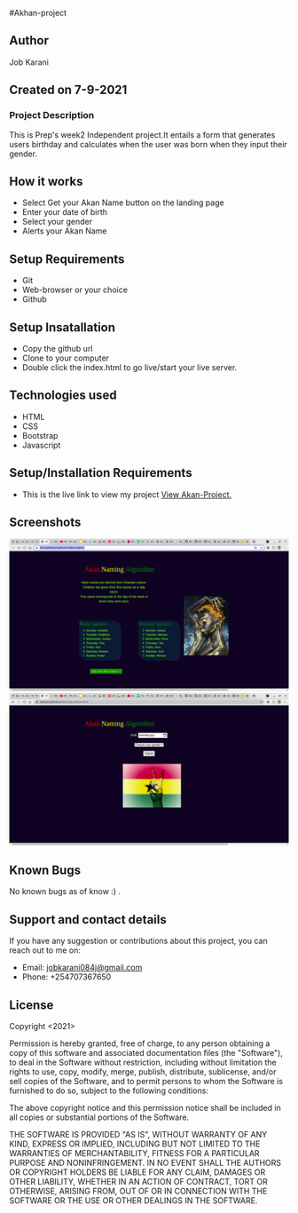 #Akhan-project

## Author
Job Karani

## Created on 7-9-2021

### Project Description
This is Prep's week2 Independent project.It entails a form that generates users birthday and calculates when the user was born when they input their gender.

## How it works
* Select Get your Akan Name button on the landing page
* Enter your date of birth
* Select your gender
* Alerts your Akan Name

## Setup Requirements
* Git
* Web-browser or your choice
* Github

## Setup Insatallation
* Copy the github url
* Clone to your computer
* Double click the index.html to go live/start your live server.

## Technologies used
* HTML
* CSS
* Bootstrap
* Javascript

## Setup/Installation Requirements
* This is the live link to view my project <a href="https://jobkarani.github.io/Akan-project/">View Akan-Project.</a>

## Screenshots
<img src="assets/Screenshot from 2021-09-07 09-52-09.png" alt="Screenshot">
<img src="assets/Screenshot from 2021-09-07 09-52-23.png" alt="Screenshot">

## Known Bugs
No known bugs as of know :) .

## Support and contact details
If you have any suggestion or contributions about this project, you can reach out to me on:
* Email: jobkarani084j@gmail.com
* Phone: +254707367650

## License
Copyright <2021> <MoringaSchool>

Permission is hereby granted, free of charge, to any person obtaining a copy of this software and associated documentation files (the "Software"), to deal in the Software without restriction, including without limitation the rights to use, copy, modify, merge, publish, distribute, sublicense, and/or sell copies of the Software, and to permit persons to whom the Software is furnished to do so, subject to the following conditions:

The above copyright notice and this permission notice shall be included in all copies or substantial portions of the Software.

THE SOFTWARE IS PROVIDED "AS IS", WITHOUT WARRANTY OF ANY KIND, EXPRESS OR IMPLIED, INCLUDING BUT NOT LIMITED TO THE WARRANTIES OF MERCHANTABILITY, FITNESS FOR A PARTICULAR PURPOSE AND NONINFRINGEMENT. IN NO EVENT SHALL THE AUTHORS OR COPYRIGHT HOLDERS BE LIABLE FOR ANY CLAIM, DAMAGES OR OTHER LIABILITY, WHETHER IN AN ACTION OF CONTRACT, TORT OR OTHERWISE, ARISING FROM, OUT OF OR IN CONNECTION WITH THE SOFTWARE OR THE USE OR OTHER DEALINGS IN THE SOFTWARE.